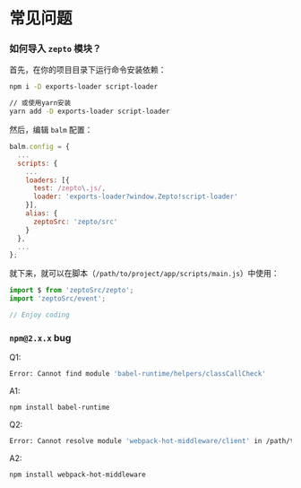 # 常见问题

### 如何导入 `zepto` 模块？

首先，在你的项目目录下运行命令安装依赖：

```sh
npm i -D exports-loader script-loader

// 或使用yarn安装
yarn add -D exports-loader script-loader
```

然后，编辑 `balm` 配置：

```js
balm.config = {
  ...
  scripts: {
    ...
    loaders: [{
      test: /zepto\.js/,
      loader: 'exports-loader?window.Zepto!script-loader'
    }],
    alias: {
      zeptoSrc: 'zepto/src'
    }
  },
  ...
};
```

就下来，就可以在脚本（`/path/to/project/app/scripts/main.js`）中使用：

```js
import $ from 'zeptoSrc/zepto';
import 'zeptoSrc/event';

// Enjoy coding
```

### `npm@2.x.x` bug

Q1:

```sh
Error: Cannot find module 'babel-runtime/helpers/classCallCheck'
```

A1:

```sh
npm install babel-runtime
```

Q2:

```sh
Error: Cannot resolve module 'webpack-hot-middleware/client' in /path/to/your_project
```

A2:

```sh
npm install webpack-hot-middleware
```
